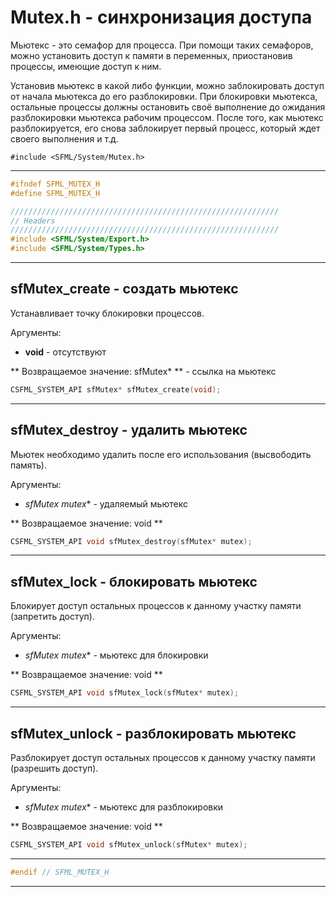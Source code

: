 # Mutex.h - синхронизация доступа

Мьютекс - это семафор для процесса. При помощи таких семафоров, можно установить доступ к памяти в переменных, приостановив процессы, имеющие доступ к ним. 

Установив мьютекс в какой либо функции, можно заблокировать доступ от начала мьютекса до его разблокировки. При блокировки мьютекса, остальные процессы должны остановить своё выполнение до ожидания разблокировки мьютекса рабочим процессом. После того, как мьютекс разблокируется, его снова заблокирует первый процесс, который ждет своего выполнения и т.д.

```#include <SFML/System/Mutex.h>```
<hr/>

```c
#ifndef SFML_MUTEX_H
#define SFML_MUTEX_H

////////////////////////////////////////////////////////////
// Headers
////////////////////////////////////////////////////////////
#include <SFML/System/Export.h>
#include <SFML/System/Types.h>
```
<hr/>

## sfMutex_create - создать мьютекс

Устанавливает точку блокировки процессов.

Аргументы:

- **void** - отсутствуют

** Возвращаемое значение: sfMutex* ** - ссылка на мьютекс

```c
CSFML_SYSTEM_API sfMutex* sfMutex_create(void);
```
<hr/>

## sfMutex_destroy - удалить мьютекс

Мьютек необходимо удалить после его использования (высвободить память).

Аргументы:

-  **sfMutex* mutex** - удаляемый мьютекс

** Возвращаемое значение: void **

```c
CSFML_SYSTEM_API void sfMutex_destroy(sfMutex* mutex);
```
<hr/>

## sfMutex_lock - блокировать мьютекс

Блокирует доступ остальных процессов к данному участку памяти (запретить доступ).

Аргументы:

-  **sfMutex* mutex** - мьютекс для блокировки

** Возвращаемое значение: void **

```c
CSFML_SYSTEM_API void sfMutex_lock(sfMutex* mutex);
```
<hr/>

## sfMutex_unlock - разблокировать мьютекс

Разблокирует доступ остальных процессов к данному участку памяти (разрешить доступ).

Аргументы:

-  **sfMutex* mutex** - мьютекс для разблокировки

** Возвращаемое значение: void **

```c
CSFML_SYSTEM_API void sfMutex_unlock(sfMutex* mutex);
```
<hr/>

```c
#endif // SFML_MUTEX_H
```
<hr/>
